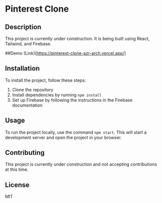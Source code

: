 # Pinterest Clone

## Description

This project is currently under construction. It is being built using React, Tailwind, and Firebase.

##Demo
(Link)[https://pinterest-clone-azr-arch.vercel.app/]

## Installation

To install the project, follow these steps:

1. Clone the repository
2. Install dependencies by running `npm install`
3. Set up Firebase by following the instructions in the Firebase documentation

## Usage

To run the project locally, use the command `npm start`. This will start a development server and open the project in your browser.

## Contributing

This project is currently under construction and not accepting contributions at this time.

## License

MIT
